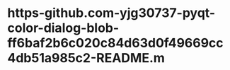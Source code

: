 # https-github.com-yjg30737-pyqt-color-dialog-blob-ff6baf2b6c020c84d63d0f49669cc4db51a985c2-README.m